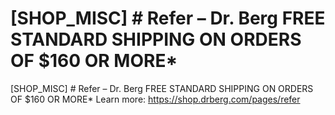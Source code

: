 # [SHOP_MISC] # Refer – Dr. Berg FREE STANDARD SHIPPING ON ORDERS OF $160 OR MORE\*

[SHOP_MISC] # Refer – Dr. Berg FREE STANDARD SHIPPING ON ORDERS OF $160 OR MORE\*
Learn more: https://shop.drberg.com/pages/refer
